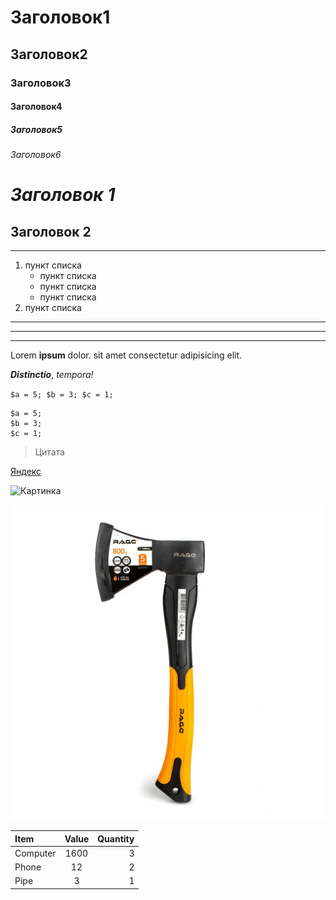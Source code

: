 # Заголовок1

## Заголовок2

### Заголовок3

#### Заголовок4

##### Заголовок5

###### Заголовок6

_Заголовок 1_ 
=

__Заголовок 2__ 
-

---
1. пункт списка
	* пункт списка
	- пункт списка
	+ пункт списка
2. пункт списка

*******
*******
------------

Lorem __ipsum__ dolor.  sit amet consectetur     adipisicing  elit. 

***Distinctio***, *tempora!*

`
$a = 5;
$b = 3;
$c = 1;
`
```
$a = 5;
$b = 3;
$c = 1;
```

>Цитата

[Яндекс](https://dzen.ru/?yredirect=true)

![Картинка](img/photo.jpg)

[![Картинка](img/axe.jpg)](https://ru.wikipedia.org/wiki/%D0%A2%D0%BE%D0%BF%D0%BE%D1%80)

Item      | Value | Quantity
:---------|:-----:| -------:
Computer  | 1600  | 3
Phone		  | 12    | 2
Pipe      | 3     | 1